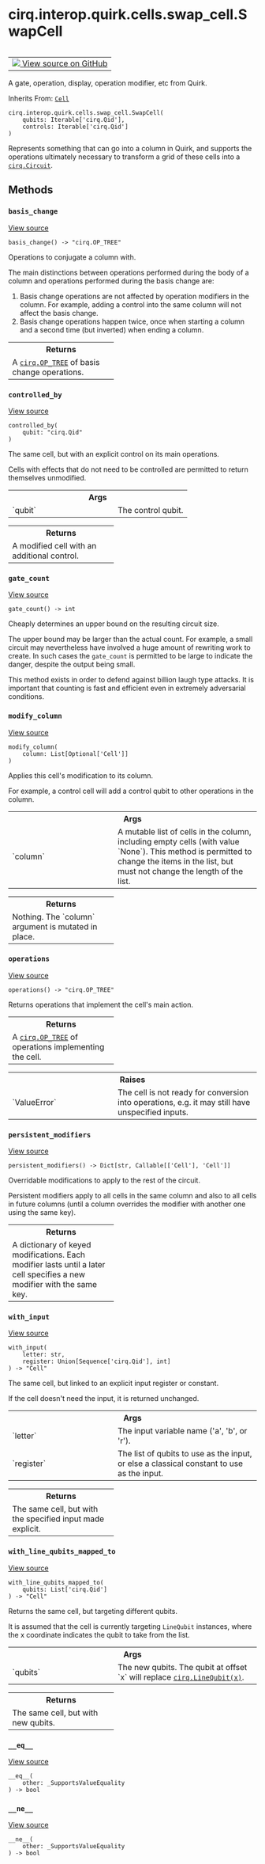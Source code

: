 <div itemscope itemtype="http://developers.google.com/ReferenceObject">
<meta itemprop="name" content="cirq.interop.quirk.cells.swap_cell.SwapCell" />
<meta itemprop="path" content="Stable" />
<meta itemprop="property" content="__eq__"/>
<meta itemprop="property" content="__init__"/>
<meta itemprop="property" content="__ne__"/>
<meta itemprop="property" content="basis_change"/>
<meta itemprop="property" content="controlled_by"/>
<meta itemprop="property" content="gate_count"/>
<meta itemprop="property" content="modify_column"/>
<meta itemprop="property" content="operations"/>
<meta itemprop="property" content="persistent_modifiers"/>
<meta itemprop="property" content="with_input"/>
<meta itemprop="property" content="with_line_qubits_mapped_to"/>
</div>

# cirq.interop.quirk.cells.swap_cell.SwapCell

<!-- Insert buttons and diff -->

<table class="tfo-notebook-buttons tfo-api" align="left">

<td>
  <a target="_blank" href="https://github.com/quantumlib/cirq/tree/master/cirq/interop/quirk/cells/swap_cell.py">
    <img src="https://www.tensorflow.org/images/GitHub-Mark-32px.png" />
    View source on GitHub
  </a>
</td>
</table>



A gate, operation, display, operation modifier, etc from Quirk.

Inherits From: [`Cell`](../../../../../cirq/interop/quirk/cells/Cell.md)

<pre class="devsite-click-to-copy prettyprint lang-py tfo-signature-link">
<code>cirq.interop.quirk.cells.swap_cell.SwapCell(
    qubits: Iterable['cirq.Qid'],
    controls: Iterable['cirq.Qid']
)
</code></pre>



<!-- Placeholder for "Used in" -->

Represents something that can go into a column in Quirk, and supports the
operations ultimately necessary to transform a grid of these cells into a
<a href="../../../../../cirq/circuits/Circuit.md"><code>cirq.Circuit</code></a>.

## Methods

<h3 id="basis_change"><code>basis_change</code></h3>

<a target="_blank" href="https://github.com/quantumlib/cirq/tree/master/cirq/interop/quirk/cells/cell.py">View source</a>

<pre class="devsite-click-to-copy prettyprint lang-py tfo-signature-link">
<code>basis_change() -> "cirq.OP_TREE"
</code></pre>

Operations to conjugate a column with.

The main distinctions between operations performed during the body of a
column and operations performed during the basis change are:

1. Basis change operations are not affected by operation modifiers in
    the column. For example, adding a control into the same column will
    not affect the basis change.
2. Basis change operations happen twice, once when starting a column and
    a second time (but inverted) when ending a column.

<!-- Tabular view -->
 <table class="responsive fixed orange">
<colgroup><col width="214px"><col></colgroup>
<tr><th colspan="2">Returns</th></tr>
<tr class="alt">
<td colspan="2">
A <a href="../../../../../cirq/ops/OP_TREE.md"><code>cirq.OP_TREE</code></a> of basis change operations.
</td>
</tr>

</table>



<h3 id="controlled_by"><code>controlled_by</code></h3>

<a target="_blank" href="https://github.com/quantumlib/cirq/tree/master/cirq/interop/quirk/cells/swap_cell.py">View source</a>

<pre class="devsite-click-to-copy prettyprint lang-py tfo-signature-link">
<code>controlled_by(
    qubit: "cirq.Qid"
)
</code></pre>

The same cell, but with an explicit control on its main operations.

Cells with effects that do not need to be controlled are permitted to
return themselves unmodified.

<!-- Tabular view -->
 <table class="responsive fixed orange">
<colgroup><col width="214px"><col></colgroup>
<tr><th colspan="2">Args</th></tr>

<tr>
<td>
`qubit`
</td>
<td>
The control qubit.
</td>
</tr>
</table>



<!-- Tabular view -->
 <table class="responsive fixed orange">
<colgroup><col width="214px"><col></colgroup>
<tr><th colspan="2">Returns</th></tr>
<tr class="alt">
<td colspan="2">
A modified cell with an additional control.
</td>
</tr>

</table>



<h3 id="gate_count"><code>gate_count</code></h3>

<a target="_blank" href="https://github.com/quantumlib/cirq/tree/master/cirq/interop/quirk/cells/swap_cell.py">View source</a>

<pre class="devsite-click-to-copy prettyprint lang-py tfo-signature-link">
<code>gate_count() -> int
</code></pre>

Cheaply determines an upper bound on the resulting circuit size.

The upper bound may be larger than the actual count. For example, a
small circuit may nevertheless have involved a huge amount of rewriting
work to create. In such cases the `gate_count` is permitted to be large
to indicate the danger, despite the output being small.

This method exists in order to defend against billion laugh type
attacks. It is important that counting is fast and efficient even in
extremely adversarial conditions.

<h3 id="modify_column"><code>modify_column</code></h3>

<a target="_blank" href="https://github.com/quantumlib/cirq/tree/master/cirq/interop/quirk/cells/swap_cell.py">View source</a>

<pre class="devsite-click-to-copy prettyprint lang-py tfo-signature-link">
<code>modify_column(
    column: List[Optional['Cell']]
)
</code></pre>

Applies this cell's modification to its column.

For example, a control cell will add a control qubit to other operations
in the column.

<!-- Tabular view -->
 <table class="responsive fixed orange">
<colgroup><col width="214px"><col></colgroup>
<tr><th colspan="2">Args</th></tr>

<tr>
<td>
`column`
</td>
<td>
A mutable list of cells in the column, including empty
cells (with value `None`). This method is permitted to change
the items in the list, but must not change the length of the
list.
</td>
</tr>
</table>



<!-- Tabular view -->
 <table class="responsive fixed orange">
<colgroup><col width="214px"><col></colgroup>
<tr><th colspan="2">Returns</th></tr>
<tr class="alt">
<td colspan="2">
Nothing. The `column` argument is mutated in place.
</td>
</tr>

</table>



<h3 id="operations"><code>operations</code></h3>

<a target="_blank" href="https://github.com/quantumlib/cirq/tree/master/cirq/interop/quirk/cells/swap_cell.py">View source</a>

<pre class="devsite-click-to-copy prettyprint lang-py tfo-signature-link">
<code>operations() -> "cirq.OP_TREE"
</code></pre>

Returns operations that implement the cell's main action.


<!-- Tabular view -->
 <table class="responsive fixed orange">
<colgroup><col width="214px"><col></colgroup>
<tr><th colspan="2">Returns</th></tr>
<tr class="alt">
<td colspan="2">
A <a href="../../../../../cirq/ops/OP_TREE.md"><code>cirq.OP_TREE</code></a> of operations implementing the cell.
</td>
</tr>

</table>



<!-- Tabular view -->
 <table class="responsive fixed orange">
<colgroup><col width="214px"><col></colgroup>
<tr><th colspan="2">Raises</th></tr>

<tr>
<td>
`ValueError`
</td>
<td>
The cell is not ready for conversion into operations, e.g. it
may still have unspecified inputs.
</td>
</tr>
</table>



<h3 id="persistent_modifiers"><code>persistent_modifiers</code></h3>

<a target="_blank" href="https://github.com/quantumlib/cirq/tree/master/cirq/interop/quirk/cells/cell.py">View source</a>

<pre class="devsite-click-to-copy prettyprint lang-py tfo-signature-link">
<code>persistent_modifiers() -> Dict[str, Callable[['Cell'], 'Cell']]
</code></pre>

Overridable modifications to apply to the rest of the circuit.

Persistent modifiers apply to all cells in the same column and also to
all cells in future columns (until a column overrides the modifier with
another one using the same key).

<!-- Tabular view -->
 <table class="responsive fixed orange">
<colgroup><col width="214px"><col></colgroup>
<tr><th colspan="2">Returns</th></tr>
<tr class="alt">
<td colspan="2">
A dictionary of keyed modifications. Each modifier lasts until a
later cell specifies a new modifier with the same key.
</td>
</tr>

</table>



<h3 id="with_input"><code>with_input</code></h3>

<a target="_blank" href="https://github.com/quantumlib/cirq/tree/master/cirq/interop/quirk/cells/cell.py">View source</a>

<pre class="devsite-click-to-copy prettyprint lang-py tfo-signature-link">
<code>with_input(
    letter: str,
    register: Union[Sequence['cirq.Qid'], int]
) -> "Cell"
</code></pre>

The same cell, but linked to an explicit input register or constant.

If the cell doesn't need the input, it is returned unchanged.

<!-- Tabular view -->
 <table class="responsive fixed orange">
<colgroup><col width="214px"><col></colgroup>
<tr><th colspan="2">Args</th></tr>

<tr>
<td>
`letter`
</td>
<td>
The input variable name ('a', 'b', or 'r').
</td>
</tr><tr>
<td>
`register`
</td>
<td>
The list of qubits to use as the input, or else a
classical constant to use as the input.
</td>
</tr>
</table>



<!-- Tabular view -->
 <table class="responsive fixed orange">
<colgroup><col width="214px"><col></colgroup>
<tr><th colspan="2">Returns</th></tr>
<tr class="alt">
<td colspan="2">
The same cell, but with the specified input made explicit.
</td>
</tr>

</table>



<h3 id="with_line_qubits_mapped_to"><code>with_line_qubits_mapped_to</code></h3>

<a target="_blank" href="https://github.com/quantumlib/cirq/tree/master/cirq/interop/quirk/cells/swap_cell.py">View source</a>

<pre class="devsite-click-to-copy prettyprint lang-py tfo-signature-link">
<code>with_line_qubits_mapped_to(
    qubits: List['cirq.Qid']
) -> "Cell"
</code></pre>

Returns the same cell, but targeting different qubits.

It is assumed that the cell is currently targeting `LineQubit`
instances, where the x coordinate indicates the qubit to take from the
list.

<!-- Tabular view -->
 <table class="responsive fixed orange">
<colgroup><col width="214px"><col></colgroup>
<tr><th colspan="2">Args</th></tr>

<tr>
<td>
`qubits`
</td>
<td>
The new qubits. The qubit at offset `x` will replace
<a href="../../../../../cirq/devices/LineQubit.md"><code>cirq.LineQubit(x)</code></a>.
</td>
</tr>
</table>



<!-- Tabular view -->
 <table class="responsive fixed orange">
<colgroup><col width="214px"><col></colgroup>
<tr><th colspan="2">Returns</th></tr>
<tr class="alt">
<td colspan="2">
The same cell, but with new qubits.
</td>
</tr>

</table>



<h3 id="__eq__"><code>__eq__</code></h3>

<a target="_blank" href="https://github.com/quantumlib/cirq/tree/master/cirq/value/value_equality.py">View source</a>

<pre class="devsite-click-to-copy prettyprint lang-py tfo-signature-link">
<code>__eq__(
    other: _SupportsValueEquality
) -> bool
</code></pre>




<h3 id="__ne__"><code>__ne__</code></h3>

<a target="_blank" href="https://github.com/quantumlib/cirq/tree/master/cirq/value/value_equality.py">View source</a>

<pre class="devsite-click-to-copy prettyprint lang-py tfo-signature-link">
<code>__ne__(
    other: _SupportsValueEquality
) -> bool
</code></pre>






